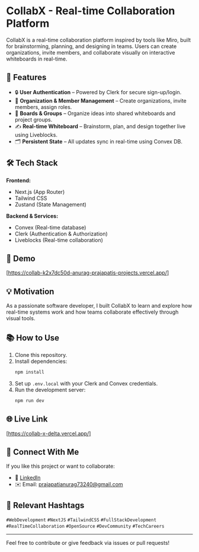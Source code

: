 # CollabX - Real-time Collaboration Platform

CollabX is a real-time collaboration platform inspired by tools like Miro, built for brainstorming, planning, and designing in teams. Users can create organizations, invite members, and collaborate visually on interactive whiteboards in real-time.

## 🚀 Features

- 🔒 **User Authentication** – Powered by Clerk for secure sign-up/login.
- 🏢 **Organization & Member Management** – Create organizations, invite members, assign roles.
- 🧠 **Boards & Groups** – Organize ideas into shared whiteboards and project groups.
- ✍️ **Real-time Whiteboard** – Brainstorm, plan, and design together live using Liveblocks.
- 🗂️ **Persistent State** – All updates sync in real-time using Convex DB.

## 🛠️ Tech Stack

**Frontend:**
- Next.js (App Router)
- Tailwind CSS
- Zustand (State Management)

**Backend & Services:**
- Convex (Real-time database)
- Clerk (Authentication & Authorization)
- Liveblocks (Real-time collaboration)

## 📸 Demo

[https://collab-k2x7dc50d-anurag-prajapatis-projects.vercel.app/]

## 💡 Motivation

As a passionate software developer, I built CollabX to learn and explore how real-time systems work and how teams collaborate effectively through visual tools.

## 📚 How to Use

1. Clone this repository.
2. Install dependencies:
   ```bash
   npm install
   ```
3. Set up `.env.local` with your Clerk and Convex credentials.
4. Run the development server:
   ```bash
   npm run dev
   ```

## 🌐 Live Link

[https://collab-x-delta.vercel.app/]

## 🙌 Connect With Me

If you like this project or want to collaborate:
- 💼 [LinkedIn](https://www.linkedin.com/in/anurag-prajapati34/)
- ✉️ Email: prajapatianurag73240@gmail.com

## 🔖 Relevant Hashtags

`#WebDevelopment` `#NextJS` `#TailwindCSS` `#FullStackDevelopment` `#RealTimeCollaboration` `#OpenSource` `#DevCommunity` `#TechCareers`

---

Feel free to contribute or give feedback via issues or pull requests!
